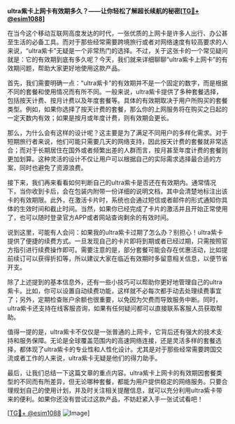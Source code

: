 **ultra紫卡上网卡有效期多久？——让你轻松了解超长续航的秘密[[TG💪+ @esim1088](https://t.me/s/esim1088)]**

在当今这个移动互联网高度发达的时代，一张优质的上网卡是许多人出行、办公甚至生活的必备工具。而对于那些经常需要跨境旅行或者对网络速度有较高要求的人来说，“ultra紫卡”无疑是一个非常热门的选择。不过，关于这张卡的一个常见疑问就是：它的有效期到底有多久呢？今天，我们就来详细聊聊“ultra紫卡上网卡”的有效期问题，帮助大家更好地使用这款产品。

首先，我们需要明确一点：“ultra紫卡”的有效期并不是一个固定的数字，而是根据不同的套餐和使用情况而有所不同。一般来说，ultra紫卡提供了多种套餐选择，包括按天计费、按月计费以及年度套餐等。具体的有效期取决于用户所购买的套餐类型。例如，如果你选择了按天计费的套餐，那么你的上网服务将在购买之日起的一定天数内有效；如果是按月或年度计费，则有效期会更长。

那么，为什么会有这样的设计呢？这主要是为了满足不同用户的多样化需求。对于短期旅行者来说，他们可能只需要几天的网络支持，因此按天计费的套餐就非常适合；而对于长期居住在国外或者频繁出差的人群而言，按月甚至年度计费的套餐则更加划算。这种灵活的设计不仅让用户可以根据自己的实际需求选择最合适的方案，同时也避免了资源浪费。

接下来，我们再来看看如何判断自己的ultra紫卡是否还在有效期内。通常情况下，当你收到卡后，会在包装内附带一份详细的说明文档，其中会清楚地标注出该卡的有效期限。此外，在激活卡片时，系统也会通过短信或者邮件的形式通知你具体的生效时间和截止时间。当然，如果你已经完成了卡片的激活并且开始正常使用了，也可以随时登录官方APP或者网站查询剩余的有效时间。

说到这里，可能有人会问：如果我的ultra紫卡过期了怎么办？别担心！ultra紫卡提供了便捷的续费方式。一旦发现自己的卡片即将到期或者已经过期，只需按照官方指引进行续费操作即可。需要注意的是，部分套餐可能会存在优惠活动，比如提前续订可以获得折扣等，所以建议大家在临近有效期时多留意相关信息，以便节省开支。

除了上述提到的基本信息外，还有一些小技巧可以帮助你更好地管理自己的ultra紫卡。比如，你可以设置自动续费功能，这样就不必每次都手动去处理续费事宜了；另外，定期检查账户余额也很重要，以免因为欠费而导致服务中断。同时，ultra紫卡还支持在线客服咨询，如果有任何疑问都可以直接联系客服人员获取帮助。

值得一提的是，ultra紫卡不仅仅是一张普通的上网卡，它背后还有强大的技术支持和服务保障。无论是全球覆盖范围内的高速网络连接，还是灵活多样的套餐选择，都体现了ultra紫卡的专业性和人性化设计。尤其是对于那些经常需要跨国交流或者工作的人来说，ultra紫卡无疑是他们的得力助手。

最后，让我们总结一下这篇文章的重点内容。ultra紫卡上网卡的有效期因套餐类型的不同而有所差异，但无论哪种套餐，都能为用户提供稳定的网络服务。只要合理规划自己的使用计划，并及时关注相关提醒信息，就可以充分利用ultra紫卡带来的便利。如果你还没有尝试过这款产品，不妨赶紧入手一张试试看吧！

[[TG💪+ @esim1088](https://t.me/s/esim1088) ![Image](https://i.postimg.cc/4NQfJmqS/Snipaste-2025-05-13-00-14-12.png)]